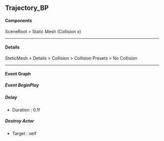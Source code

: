 ## Trajectory_BP
#### Components
SceneRoot > Static Mesh (Collision x)

---

#### Details
SteticMesh > Details > Collision > Collision Presets > No Collision

---

#### Event Graph
##### Event BeginPlay

##### Delay
- Duration : 0.1f

##### Destroy Actor
- Target : self